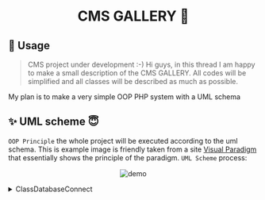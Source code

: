 <h1 align="center">CMS GALLERY 👋</h1>

## 🚀 Usage
>CMS project under development :-)
Hi guys, in this thread I am happy to make a small description of the CMS GALLERY. All codes will be simplified and all classes will be described as much as possible.

My plan is to make a very simple OOP PHP system with a UML schema
 
## ✨ UML scheme 😇

`OOP Principle` the whole project will be executed according to the uml schema. This is example image is friendly taken from a site [Visual Paradigm](https://www.visual-paradigm.com/guide/uml-unified-modeling-language/what-is-class-diagram/) that essentially shows the principle of the paradigm. `UML Scheme` process:

<p align="center">
  <img width="700" align="center" src="https://cdn-images.visual-paradigm.com/guide/uml/what-is-class-diagram/what-is-class-diagram.png" alt="demo"/>
</p>

<details>
  <summary>ClassDatabaseConnect</summary>
 
  <img align="center" src="https://raw.githubusercontent.com/morpheus11/CMS_GALLERY/main/lib/Classes/ClassDatabaseConnect/ClassDatabaseConnect.jpg"
  alt="ClassDatabaseConnect"/>
  
The constructor of this class is automatically run when this class is included in the executable. The `openDbConnections()` constructor method is initialized automatically.
<details>
<summary>Code ClassDatabaseConnect</summary>
	
  ```php
  <?php 

require_once("config.php");

/**
 * ClassDatabaseConnect function openDbConnections for connect with db
 * or give error info
 */
class ClassDatabaseConnect
{
	public $connection;



	function __construct(){
		echo "string";
		$this->openDbConnections();
	}



	public function openDbConnections()
	{
		$this->connection = mysqli_connect(DB_HOST,DB_USER,DB_PASS,DB_NAME);
     	if(mysqli_connect_errno()){
     		die("mysqli connectio die with error" . mysqli_error());
     	}

	}

	public function query($sql) {

	$result = musqli_query($this->connection, $sql);
	
	return $result;	

	}

	private function confirm_query($result){

		if(!result) {
		die("Query Failed");	
		}

	}


	public function escape_string($string) {
		$escaped_string = mysqli_real_escape_string($this->connection,$string);
		return $escaped_string;


	}


}

 $database = new ClassDatabaseConnect();

 ?>
  ```
</details>  
</details>
